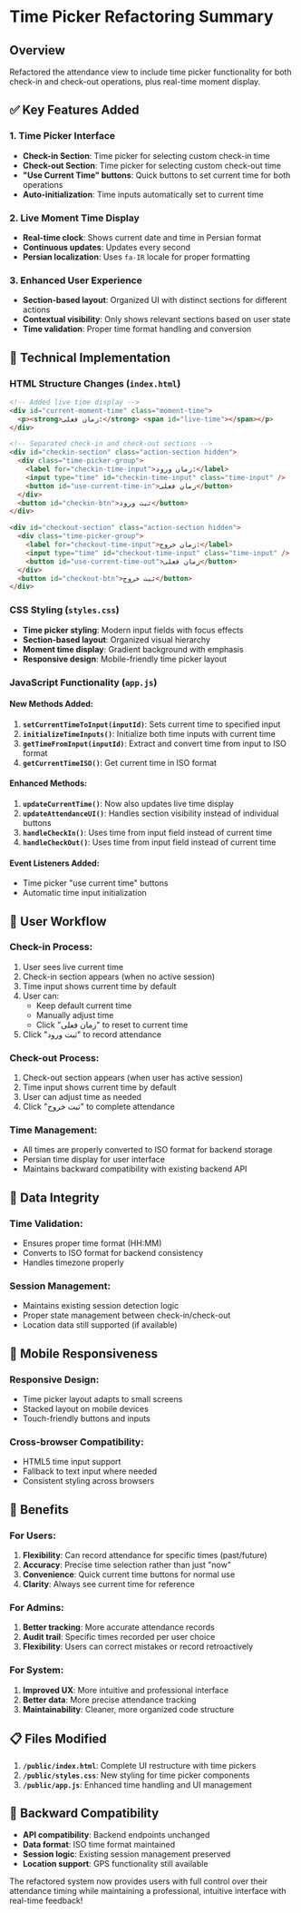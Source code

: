 # Time Picker Refactoring Summary

## Overview

Refactored the attendance view to include time picker functionality for both check-in and check-out operations, plus real-time moment display.

## ✅ Key Features Added

### 1. **Time Picker Interface**

- **Check-in Section**: Time picker for selecting custom check-in time
- **Check-out Section**: Time picker for selecting custom check-out time
- **"Use Current Time" buttons**: Quick buttons to set current time for both operations
- **Auto-initialization**: Time inputs automatically set to current time

### 2. **Live Moment Time Display**

- **Real-time clock**: Shows current date and time in Persian format
- **Continuous updates**: Updates every second
- **Persian localization**: Uses `fa-IR` locale for proper formatting

### 3. **Enhanced User Experience**

- **Section-based layout**: Organized UI with distinct sections for different actions
- **Contextual visibility**: Only shows relevant sections based on user state
- **Time validation**: Proper time format handling and conversion

## 🔧 Technical Implementation

### **HTML Structure Changes** (`index.html`)

```html
<!-- Added live time display -->
<div id="current-moment-time" class="moment-time">
  <p><strong>زمان فعلی:</strong> <span id="live-time"></span></p>
</div>

<!-- Separated check-in and check-out sections -->
<div id="checkin-section" class="action-section hidden">
  <div class="time-picker-group">
    <label for="checkin-time-input">زمان ورود:</label>
    <input type="time" id="checkin-time-input" class="time-input" />
    <button id="use-current-time-in">زمان فعلی</button>
  </div>
  <button id="checkin-btn">ثبت ورود</button>
</div>

<div id="checkout-section" class="action-section hidden">
  <div class="time-picker-group">
    <label for="checkout-time-input">زمان خروج:</label>
    <input type="time" id="checkout-time-input" class="time-input" />
    <button id="use-current-time-out">زمان فعلی</button>
  </div>
  <button id="checkout-btn">ثبت خروج</button>
</div>
```

### **CSS Styling** (`styles.css`)

- **Time picker styling**: Modern input fields with focus effects
- **Section-based layout**: Organized visual hierarchy
- **Moment time display**: Gradient background with emphasis
- **Responsive design**: Mobile-friendly time picker layout

### **JavaScript Functionality** (`app.js`)

#### **New Methods Added:**

1. **`setCurrentTimeToInput(inputId)`**: Sets current time to specified input
2. **`initializeTimeInputs()`**: Initialize both time inputs with current time
3. **`getTimeFromInput(inputId)`**: Extract and convert time from input to ISO format
4. **`getCurrentTimeISO()`**: Get current time in ISO format

#### **Enhanced Methods:**

1. **`updateCurrentTime()`**: Now also updates live time display
2. **`updateAttendanceUI()`**: Handles section visibility instead of individual buttons
3. **`handleCheckIn()`**: Uses time from input field instead of current time
4. **`handleCheckOut()`**: Uses time from input field instead of current time

#### **Event Listeners Added:**

- Time picker "use current time" buttons
- Automatic time input initialization

## 🎯 User Workflow

### **Check-in Process:**

1. User sees live current time
2. Check-in section appears (when no active session)
3. Time input shows current time by default
4. User can:
   - Keep default current time
   - Manually adjust time
   - Click "زمان فعلی" to reset to current time
5. Click "ثبت ورود" to record attendance

### **Check-out Process:**

1. Check-out section appears (when user has active session)
2. Time input shows current time by default
3. User can adjust time as needed
4. Click "ثبت خروج" to complete attendance

### **Time Management:**

- All times are properly converted to ISO format for backend storage
- Persian time display for user interface
- Maintains backward compatibility with existing backend API

## 🔐 Data Integrity

### **Time Validation:**

- Ensures proper time format (HH:MM)
- Converts to ISO format for backend consistency
- Handles timezone properly

### **Session Management:**

- Maintains existing session detection logic
- Proper state management between check-in/check-out
- Location data still supported (if available)

## 📱 Mobile Responsiveness

### **Responsive Design:**

- Time picker layout adapts to small screens
- Stacked layout on mobile devices
- Touch-friendly buttons and inputs

### **Cross-browser Compatibility:**

- HTML5 time input support
- Fallback to text input where needed
- Consistent styling across browsers

## 🚀 Benefits

### **For Users:**

1. **Flexibility**: Can record attendance for specific times (past/future)
2. **Accuracy**: Precise time selection rather than just "now"
3. **Convenience**: Quick current time buttons for normal use
4. **Clarity**: Always see current time for reference

### **For Admins:**

1. **Better tracking**: More accurate attendance records
2. **Audit trail**: Specific times recorded per user choice
3. **Flexibility**: Users can correct mistakes or record retroactively

### **For System:**

1. **Improved UX**: More intuitive and professional interface
2. **Better data**: More precise attendance tracking
3. **Maintainability**: Cleaner, more organized code structure

## 📋 Files Modified

1. **`/public/index.html`**: Complete UI restructure with time pickers
2. **`/public/styles.css`**: New styling for time picker components
3. **`/public/app.js`**: Enhanced time handling and UI management

## 🔄 Backward Compatibility

- **API compatibility**: Backend endpoints unchanged
- **Data format**: ISO time format maintained
- **Session logic**: Existing session management preserved
- **Location support**: GPS functionality still available

The refactored system now provides users with full control over their attendance timing while maintaining a professional, intuitive interface with real-time feedback!

